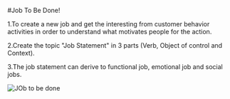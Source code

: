 #Job To Be Done!

1.To create a new job and get the interesting from customer behavior activities in order to understand what motivates people for the action.

2.Create the topic "Job Statement" in 3 parts (Verb, Object of control and Context).

3.The job statement can derive to functional job, emotional job and social jobs.

![JOb to be done](https://user-images.githubusercontent.com/77845862/122632332-61700780-d0fc-11eb-8e8a-0b89c9b0f597.JPG)
